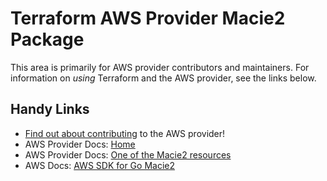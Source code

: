 # Terraform AWS Provider Macie2 Package
<!-- markdownlint-disable MD026 -->
This area is primarily for AWS provider contributors and maintainers. For information on _using_ Terraform and the AWS provider, see the links below.


## Handy Links
* [Find out about contributing](../../../docs/contributing) to the AWS provider!
* AWS Provider Docs: [Home](https://registry.terraform.io/providers/hashicorp/aws/latest/docs)
* AWS Provider Docs: [One of the Macie2 resources](https://registry.terraform.io/providers/hashicorp/aws/latest/docs/resources/macie2_account)
* AWS Docs: [AWS SDK for Go Macie2](https://docs.aws.amazon.com/sdk-for-go/api/service/macie2/)
